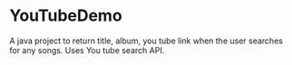 # YouTubeDemo

A java project to return title, album, you tube link when the user searches for any songs. 
Uses You tube search API.
